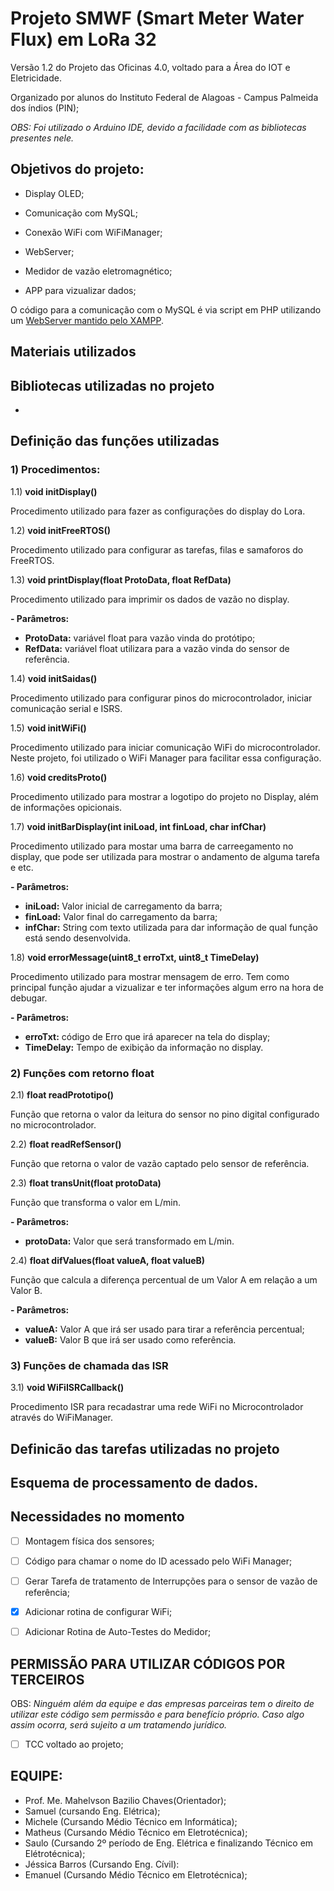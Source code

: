 # Projeto SMWF (Smart Meter Water Flux) em LoRa 32

Versão 1.2 do Projeto das Oficinas 4.0, voltado para a Área do IOT e Eletricidade.

Organizado por alunos do Instituto Federal de Alagoas - Campus Palmeida dos índios (PIN);

*OBS: Foi utilizado o Arduino IDE, devido a facilidade com as bibliotecas presentes nele.*

## Objetivos do projeto:

* Display OLED;

* Comunicação com MySQL;

* Conexão WiFi com WiFiManager;

* WebServer;

* Medidor de vazão eletromagnético;

* APP para vizualizar dados;

O código para a comunicação com o MySQL é via script em PHP utilizando um [WebServer mantido pelo XAMPP](https://github.com/saulooficinas/conexaoWebServer).

## Materiais utilizados

## Bibliotecas utilizadas no projeto
- 

## Definição das funções utilizadas
### 1)  Procedimentos: 
   1.1) **void initDisplay()**
 
Procedimento utilizado para fazer as configurações do display do Lora.
     
  
  
  
   1.2) **void initFreeRTOS()**

Procedimento utilizado para configurar as tarefas, filas e samaforos do FreeRTOS.
     
 
 
 
   1.3) **void printDisplay(float ProtoData, float RefData)**

Procedimento utilizado para imprimir os dados de vazão no display.
     
**- Parâmetros:**
  - **ProtoData:** variável float para vazão vinda do protótipo;
  - **RefData:** variável float utilizara para a vazão vinda do sensor de referência.
   
   
   
   
1.4) **void initSaidas()**

Procedimento utilizado para configurar pinos do microcontrolador, iniciar comunicação serial e ISRS.
     
     
     
     
1.5) **void initWiFi()**
     
Procedimento utilizado para iniciar comunicação WiFi do microcontrolador. Neste projeto, foi utilizado o WiFi Manager para facilitar essa configuração.
     
     
     
     
1.6) **void creditsProto()**

Procedimento utilizado para mostrar a logotipo do projeto no Display, além de informações opicionais.
    
    
    
1.7) **void initBarDisplay(int iniLoad, int finLoad, char infChar)**

Procedimento utilizado para mostar uma barra de carreegamento no display, que pode ser utilizada para mostrar o andamento de alguma tarefa e etc.
    
**- Parâmetros:**
   - **iniLoad:** Valor inicial de carregamento da barra; 
   - **finLoad:** Valor final do carregamento da barra;
   - **infChar:** String com texto utilizada para dar informação de qual função está sendo desenvolvida.
    

1.8) **void errorMessage(uint8_t erroTxt, uint8_t TimeDelay)**
    
Procedimento utilizado para mostrar mensagem de erro. Tem como principal função ajudar a vizualizar e ter informações algum erro na hora de debugar.

**- Parâmetros:**
 - **erroTxt:** código de Erro que irá aparecer na tela do display;
 - **TimeDelay:** Tempo de exibição da informação no display.


### 2) **Funções com retorno float**
2.1) **float readPrototipo()**

Função que retorna o valor da leitura do sensor no pino digital configurado no microcontrolador.

2.2) **float readRefSensor()**

Função que retorna o valor de vazão captado pelo sensor de referência.

2.3) **float transUnit(float protoData)**

Função que transforma o valor em L/min.

**- Parâmetros:**
   - **protoData:** Valor que será transformado em L/min.

2.4) **float difValues(float valueA, float valueB)**

Função que calcula a diferença percentual de um Valor A em relação a um Valor B.

**- Parâmetros:**
  - **valueA:** Valor A que irá ser usado para tirar a referência percentual;
  - **valueB:** Valor B que irá ser usado como referência.

### 3) **Funções de chamada das ISR**
3.1) **void WiFiISRCallback()**

Procedimento ISR para recadastrar uma rede WiFi no Microcontrolador através do WiFiManager.

## Definicão das tarefas utilizadas no projeto


## Esquema de processamento de dados.


## Necessidades no momento

- [ ] Montagem física dos sensores;
- [ ] Código para chamar o nome do ID acessado pelo WiFi Manager;
- [ ] Gerar Tarefa de tratamento de Interrupções para o sensor de vazão de referência;
- [x] Adicionar rotina de configurar WiFi;
- [ ] Adicionar Rotina de Auto-Testes do Medidor;


## PERMISSÃO PARA UTILIZAR CÓDIGOS POR TERCEIROS

 OBS: *Ninguém além da equipe e das empresas parceiras tem o direito de utilizar este código sem permissão e para benefício próprio. Caso algo assim ocorra, será sujeito a um tratamendo jurídico.*
 
 - [ ] TCC voltado ao projeto;
 
 ## EQUIPE:
 * Prof. Me. Mahelvson Bazilio Chaves(Orientador);
 * Samuel (cursando Eng. Elétrica);
 * Michele (Cursando Médio Técnico em Informática);
 * Matheus (Cursando Médio Técnico em Eletrotécnica);
 * Saulo (Cursando 2º período de  Eng. Elétrica e finalizando Técnico em Elétrotécnica);
 * Jéssica Barros (Cursando Eng. Cívil):
 * Emanuel (Cursando Médio Técnico em Eletrotécnica);
